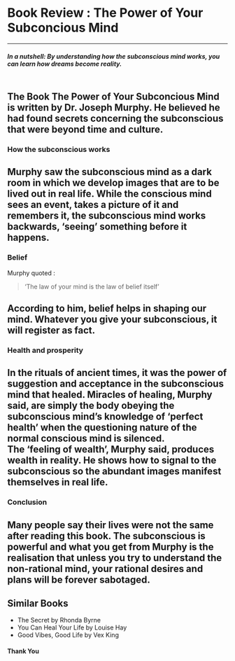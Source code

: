 # Book Review : The Power of Your Subconcious Mind
***

#### _In a nutshell: By understanding how the subconscious mind works, you can learn how dreams become reality._
\
The Book __The Power of Your Subconcious Mind__ is written by Dr. Joseph Murphy. He believed he had found secrets concerning the subconscious that were beyond time and culture.
---
### How the subconscious works
Murphy saw the subconscious mind as a dark room in which we develop images that are to be lived out in real life. While the conscious mind sees an event, takes a picture of it and remembers it, the subconscious mind works backwards, ‘seeing’ something before it happens.
---
### Belief
Murphy quoted : 
>‘The law of your mind is the law of belief itself’

According to him, belief helps in shaping our mind. Whatever you give your subconscious, it will register as fact.
---
### Health and prosperity
In the rituals of ancient times, it was the power of suggestion and acceptance in the subconscious mind that healed. Miracles of healing, Murphy said, are simply the body obeying the subconscious mind’s knowledge of ‘perfect health’ when the questioning nature of the normal conscious mind is silenced. 
\
The ‘feeling of wealth’, Murphy said, produces wealth in reality. He shows how to signal to the subconscious so the abundant images manifest themselves in real life.
---
### Conclusion
Many people say their lives were not the same after reading this book. The subconscious is powerful and what you get from Murphy is the realisation that unless you try to understand the non-rational mind, your rational desires and plans will be forever sabotaged.
---
## Similar Books
* The Secret by Rhonda Byrne
* You Can Heal Your Life by Louise Hay
* Good Vibes, Good Life by Vex King

#### **Thank You**